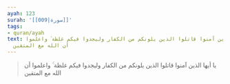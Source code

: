 ```yaml
---
ayah: 123
surah: '[[009|سورة]]'
tags:
- quran/ayah
text: يا أيها الذين آمنوا قاتلوا الذين يلونكم من الكفار وليجدوا فيكم غلظة ۚ واعلموا
  أن الله مع المتقين
---
```

> يا أيها الذين آمنوا قاتلوا الذين يلونكم من الكفار وليجدوا فيكم غلظة ۚ واعلموا أن الله مع المتقين
